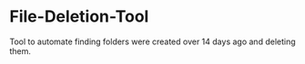 <h1>File-Deletion-Tool</h1>

<p>Tool to automate finding folders were created over 14 days ago and deleting them.</p>
